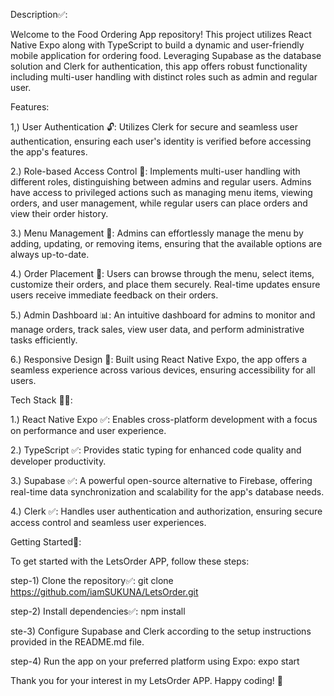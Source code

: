 Description✅:

Welcome to the Food Ordering App repository! This project utilizes React Native Expo along with TypeScript to build a dynamic and user-friendly mobile application for ordering food. Leveraging Supabase as the database solution and Clerk for authentication, this app offers robust functionality including multi-user handling with distinct roles such as admin and regular user.

Features:

1,) User Authentication 🔓: Utilizes Clerk for secure and seamless user authentication, ensuring each user's identity is verified before accessing the app's features.

2.) Role-based Access Control 📝: Implements multi-user handling with different roles, distinguishing between admins and regular users. Admins have access to privileged actions such as managing menu items, viewing orders, and user management, while regular users can place orders and view their order history.

3.) Menu Management 📃: Admins can effortlessly manage the menu by adding, updating, or removing items, ensuring that the available options are always up-to-date.

4.) Order Placement 🍇: Users can browse through the menu, select items, customize their orders, and place them securely. Real-time updates ensure users receive immediate feedback on their orders.

5.) Admin Dashboard 📊: An intuitive dashboard for admins to monitor and manage orders, track sales, view user data, and perform administrative tasks efficiently.

6.) Responsive Design 🥳: Built using React Native Expo, the app offers a seamless experience across various devices, ensuring accessibility for all users.

Tech Stack 👩‍💻:

1.) React Native Expo ✅: Enables cross-platform development with a focus on performance and user experience.

2.) TypeScript ✅: Provides static typing for enhanced code quality and developer productivity.

3.) Supabase ✅: A powerful open-source alternative to Firebase, offering real-time data synchronization and scalability for the app's database needs.

4.) Clerk ✅: Handles user authentication and authorization, ensuring secure access control and seamless user experiences.

Getting Started🚀:

To get started with the LetsOrder APP, follow these steps:

step-1) Clone the repository✅: git clone https://github.com/iamSUKUNA/LetsOrder.git

step-2) Install dependencies✅: npm install

ste-3) Configure Supabase and Clerk according to the setup instructions provided in the README.md file.

step-4) Run the app on your preferred platform using Expo: expo start


Thank you for your interest in my LetsOrder APP. Happy coding! 🚀
